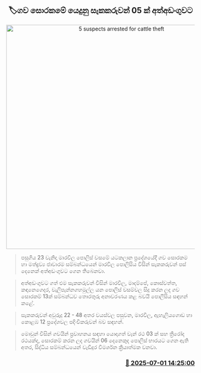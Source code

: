 <p align='center'><b><h2 align='center' title='5 suspects arrested for cattle theft'>🏷ගව සොරකමේ යෙදුනු සැකකරුවන් 05 ක් අත්අඩංගුවට</h2></b></p>
<p align='center'><img src='https://helakuru.sgp1.cdn.digitaloceanspaces.com/esana/images/lib/arrested2[1].jpg' width='600' alt='5 suspects arrested for cattle theft'></p>

> පසුගිය 23 වැනිදා මාරවිල පොලිස් වසමේ යටකලාන ප්‍රදේශයේදී ගව සොරකම හා මත්ද්‍රව්‍ය ජාවාරම සම්බන්ධයෙන් මාරවිල පොලිසිය විසින් සැකකරුවන් පස් දෙනෙක් අත්අඩංගුවට ගෙන තිබෙනවා.

> අත්අඩංගුවට ගත් එම සැකකරුවන් විසින් මාරවිල, මාදම්පේ, කොස්වත්ත, කඳානෙගෙදර, වැලිපැන්නගහමුල්ල යන පොලිස් වසම්වල සිදු කරන ලද ගව සොරකම් 13ක් සම්බන්ධව තොරතුරු අනාවරණය කළ බවයි පොලීසිය සඳහන් කළේ.

> සැකකරුවන් අවුරුදු 22 - 48 අතර වයස්වල පසුවන, මාරවිල, ඇහැලියගොඩ හා කොළඹ 12 ප්‍රදේශවල පදිංචිකරුවන් බව සඳහන්.

> මොවුන් විසින් ගවයින් ප්‍රවාහනය සඳහා යොදාගත් වෑන් රථ 03 ක් සහ ත්‍රීරෝද රථයක්ද, සොරකම් කරන ලද ගවයින් 06 දෙනෙකුද පොලිස් භාරයට ගෙන ඇති අතර, සිද්ධිය සම්බන්ධයෙන් වැඩිදුර විමර්ශන ක්‍රියාත්මක වනවා.



<h3 align='right'><a href='https://www.helakuru.lk/esana/p/111478/'>📅 2025-07-01 14:25:00</a></h3>

